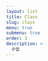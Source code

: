 ```yaml
---
layout: list
title: Class
slug: class
menu: true
submenu: true
order: 3
description: >
  수업  
---
```

